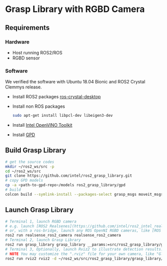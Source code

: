 # Grasp Library with RGBD Camera

## Requirements
### Hardware
* Host running ROS2/ROS
* RGBD sensor
### Software
We verified the software with Ubuntu 18.04 Bionic and ROS2 Crystal Clemmys release.
* Install ROS2 packages
  [ros-crystal-desktop](https://index.ros.org/doc/ros2/Installation/Linux-Install-Debians)

* Install non ROS packages
  ```bash
  sudo apt-get install libpcl-dev libeigen3-dev
  ```

* Install [Intel OpenVINO Toolkit](install_openvino.md)
* Install [GPD](install_gpd.md)

## Build Grasp Library
```bash
# get the source codes
mkdir ~/ros2_ws/src -p
cd ~/ros2_ws/src
git clone https://github.com/intel/ros2_grasp_library.git
# copy GPD models
cp -a <path-to-gpd-repo>/models ros2_grasp_library/gpd
# build
colcon build --symlink-install --packages-select grasp_msgs moveit_msgs grasp_library
```

## Launch Grasp Library
```bash
# Terminal 1, launch RGBD camera
# e.g. launch [ROS2 Realsenes](https://github.com/intel/ros2_intel_realsense)
# or, with a ros-bridge, launch any ROS OpenNI RGBD cameras, like [ROS Realsense](https://github.com/intel-ros/realsense)
ros2 run realsense_ros2_camera realsense_ros2_camera
# Terminal 2, launch Grasp Library
ros2 run grasp_library grasp_library __params:=src/ros2_grasp_library/grasp_library/cfg/grasp_library_params.yaml
# Terminal 3, Optionally, launch Rviz2 to illustrate detection results.
# NOTE You may customize the ".rviz" file for your own camera, like "Global Options -> Fixed Frame" or "Point Cloud 2 -> Topic"
ros2 run rviz2 rviz2 -d ~/ros2_ws/src/ros2_grasp_library/grasp_library/rviz2/grasp.rviz
```
